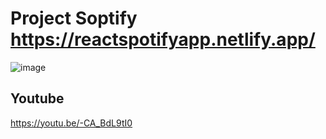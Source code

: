 # Project Soptify https://reactspotifyapp.netlify.app/
![image](https://user-images.githubusercontent.com/58084805/148913584-54cd1081-a615-4bbe-94e3-70b0f8da6a65.png)
## Youtube
https://youtu.be/-CA_BdL9tI0

